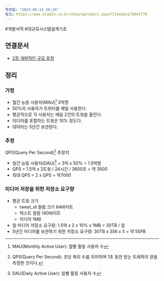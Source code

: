 ```yaml
---
작성일: "2023-08-14 20:24"
링크: https://www.aladin.co.kr/shop/wproduct.aspx?ItemId=276041776
---
```

#개발서적 #대규모시스템설계기초
## 연결문서
- [2장 개략적인 규모 추정](../2장%20개략적인%20규모%20추정.md)

## 정리
### 가정
- 월간 능동 사용자(MAU)[^1] 3억명
- 50%의 사용자가 트위터를 매일 사용한다.
- 평균적으로 각 사용자는 매일 2건의 트윗을 올린다.
- 미디어를 포함하는 트윗은 10% 정도다.
- 데이터는 5년간 보관된다.

### 추정
QPS(Query Per Second)[^2] 추정치
- 일간 능동 사용자(DAU)[^3] = 3억 x 50% = 1.5억명
- QPS = 1.5억 x 2트윗 / 24시간 / 3600초 = 약 3500
- 최대 QPS = 2 x QPS = 약7000

### 미디어 저장을 위한 저장소 요구량
- 평균 트윗 크기 
	- tweet_id 컬럼 크기 64바이트
	- 텍스트 컬럼 140바이트
	- 미디어 1MB
- 일 미디어 저장소 요구량: 1.5억 x 2 x 10% x 1MB = 30TB / 일
- 5년간 미디어를 보관하기 위한 저장소 요구량: 30TB x 356 x 5 = 약 55PB



[^1]: MAU(Monthly Active User): 월별 활동 사용자 수
[^2]: QPS(Query Per Second): 초당 쿼리 수를 의미하며 1초 동안 받는 트래픽의 양을 측정한 것이다.
[^3]: DAU(Daily Active User): 일별 활동 사용자 수
